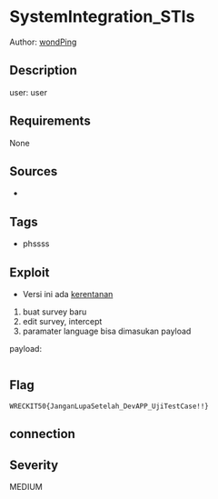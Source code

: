 # SystemIntegration_STIs

Author: [wondPing](https://github.com/fixxall)

## Description

user: user

## Requirements

None

## Sources

-

## Tags

- phssss

## Exploit

- Versi ini ada [kerentanan](https://github.com/Hebing123/cve/issues/55)
1. buat survey baru
2. edit survey, intercept
3. paramater language bisa dimasukan payload

payload:
```

```


## Flag

```
WRECKIT50{JanganLupaSetelah_DevAPP_UjiTestCase!!}
```

## connection



## Severity
MEDIUM

